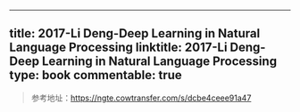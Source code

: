 
---
title: 2017-Li Deng-Deep Learning in Natural Language Processing
linktitle: 2017-Li Deng-Deep Learning in Natural Language Processing
type: book
commentable: true
---

> 参考地址：https://ngte.cowtransfer.com/s/dcbe4ceee91a47

    